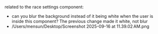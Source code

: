 related to the race settings component:
- can you blur the background instead of it being white when the user is inside this component? The previous change made it white, not blur
- /Users/mensun/Desktop/Screenshot 2025-09-16 at 11.39.02 AM.png